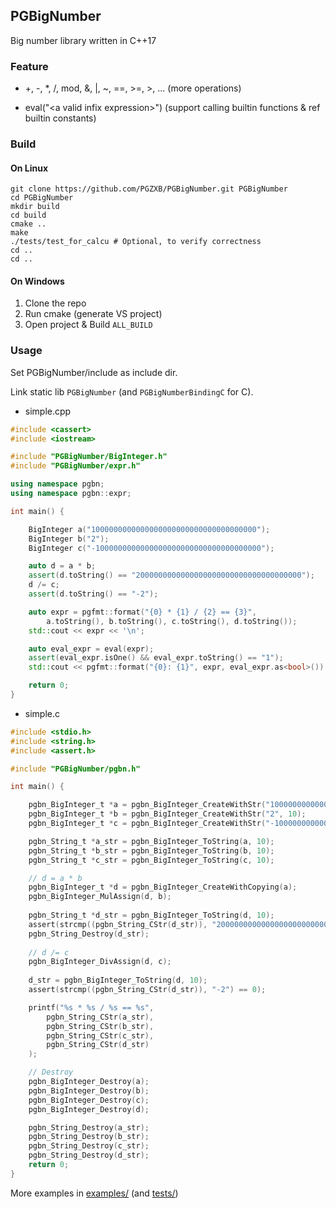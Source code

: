 ## PGBigNumber
Big number library written in C++17

### Feature
* +, -, *, /, mod, &, |, ~, ==, >=, >, ... (more operations)

* eval("\<a valid infix expression\>") (support calling builtin functions & ref builtin constants)

### Build
#### On Linux
```shell
git clone https://github.com/PGZXB/PGBigNumber.git PGBigNumber
cd PGBigNumber
mkdir build
cd build
cmake ..
make
./tests/test_for_calcu # Optional, to verify correctness 
cd ..
cd ..
```
#### On Windows
1. Clone the repo
2. Run cmake (generate VS project)
3. Open project & Build `ALL_BUILD`
### Usage

Set PGBigNumber/include as include dir.

Link static lib `PGBigNumber` (and `PGBigNumberBindingC` for C).
* simple.cpp
```C++
#include <cassert>
#include <iostream>

#include "PGBigNumber/BigInteger.h"
#include "PGBigNumber/expr.h"

using namespace pgbn;
using namespace pgbn::expr;

int main() {

    BigInteger a("1000000000000000000000000000000000000");
    BigInteger b("2");
    BigInteger c("-1000000000000000000000000000000000000");

    auto d = a * b;
    assert(d.toString() == "2000000000000000000000000000000000000");
    d /= c;
    assert(d.toString() == "-2");

    auto expr = pgfmt::format("{0} * {1} / {2} == {3}",
        a.toString(), b.toString(), c.toString(), d.toString());
    std::cout << expr << '\n';

    auto eval_expr = eval(expr);
    assert(eval_expr.isOne() && eval_expr.toString() == "1");
    std::cout << pgfmt::format("{0}: {1}", expr, eval_expr.as<bool>()) << '\n';

    return 0;
}
```
* simple.c
```C
#include <stdio.h>
#include <string.h>
#include <assert.h>

#include "PGBigNumber/pgbn.h"

int main() {

    pgbn_BigInteger_t *a = pgbn_BigInteger_CreateWithStr("1000000000000000000000000000000000000", 10);
    pgbn_BigInteger_t *b = pgbn_BigInteger_CreateWithStr("2", 10);
    pgbn_BigInteger_t *c = pgbn_BigInteger_CreateWithStr("-1000000000000000000000000000000000000", 10);

    pgbn_String_t *a_str = pgbn_BigInteger_ToString(a, 10);
    pgbn_String_t *b_str = pgbn_BigInteger_ToString(b, 10);
    pgbn_String_t *c_str = pgbn_BigInteger_ToString(c, 10);

    // d = a * b
    pgbn_BigInteger_t *d = pgbn_BigInteger_CreateWithCopying(a);
    pgbn_BigInteger_MulAssign(d, b);
    
    pgbn_String_t *d_str = pgbn_BigInteger_ToString(d, 10);
    assert(strcmp((pgbn_String_CStr(d_str)), "2000000000000000000000000000000000000") == 0);
    pgbn_String_Destroy(d_str);
    
    // d /= c
    pgbn_BigInteger_DivAssign(d, c);
    
    d_str = pgbn_BigInteger_ToString(d, 10);
    assert(strcmp((pgbn_String_CStr(d_str)), "-2") == 0);

    printf("%s * %s / %s == %s",
        pgbn_String_CStr(a_str),
        pgbn_String_CStr(b_str),
        pgbn_String_CStr(c_str),
        pgbn_String_CStr(d_str)
    );

    // Destroy
    pgbn_BigInteger_Destroy(a);
    pgbn_BigInteger_Destroy(b);
    pgbn_BigInteger_Destroy(c);
    pgbn_BigInteger_Destroy(d);

    pgbn_String_Destroy(a_str);
    pgbn_String_Destroy(b_str);
    pgbn_String_Destroy(c_str);
    pgbn_String_Destroy(d_str);
    return 0;
}
```

More examples in [examples/](https://github.com/PGZXB/PGBigNumber/tree/master/examples) (and [tests/](https://github.com/PGZXB/PGBigNumber/tree/master/tests))
